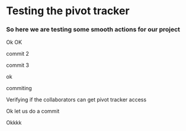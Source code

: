 # Testing the pivot tracker

### So here we are testing some smooth actions for our project

Ok OK

commit 2

commit 3

ok

commiting

Verifying if the collaborators can get pivot tracker access

Ok let us do a commit

Okkkk
